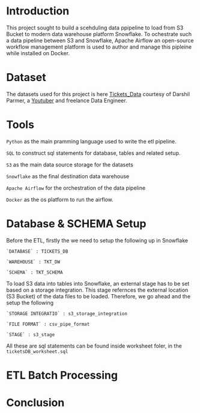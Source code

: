 # Introduction
This project sought to build a scehduling data ppipeline to load from S3 Bucket to modern data warehouse platform Snowflake.
To ochestrate such a data pipeline between S3 and Snowflake, Apache Airflow an open-source workflow management 
platform is used to author and manage this pipleine while installed on Docker.



# Dataset
The datasets used for this project is here [Tickets_Data](https://www.youtube.com/redirect?event=video_description&redir_token=QUFFLUhqbjBTU1lBTWl0VExvVHg1aUxzNUFZYVRrM2xHUXxBQ3Jtc0tsaExOMGVqYVlRR1FhTjdiQTVuU3o4NWI0RWpUQXBZNlRWYUJpTmh1SElqeGlhYmtPaUJ5UHNBX1dDYXFhSVRkVFRTRUdqcFNEM0xHQlp0anFFWW00bjJ3REtjSGZpRmdqeHhtNTNYMDZqU2p4RjVkSQ&q=https%3A%2F%2Fdocs.aws.amazon.com%2Fredshift%2Flatest%2Fgsg%2Fsamples%2Ftickitdb.zip&v=BopMJPEH6AE) courtesy of Darshil Parmer, a [Youtuber](https://www.youtube.com/@DarshilParmar) and freelance Data Engineer.


# Tools
`Python` as the main pramming language used to write the etl pipeline.

`SQL` to construct sql statements for database, tables and related setup.

`S3` as the main data source storage for the datasets

`Snowflake` as the final destination data warehouse

`Apache Airflow` for the orchestration of the data pipeline

`Docker` as the os platform to run the airflow.

# Database & SCHEMA Setup

Before the ETL, firstly the we need to setup the following up in Snowflake

    `DATABASE` : TICKETS_DB

    `WAREHOUSE` : TKT_DW

    `SCHEMA` : TKT_SCHEMA


To load S3 data into tables into Snowflake, an external stage has to be set based on a storage integration. This stage refernces the external location 
(S3 Bucket) of the data files to be loaded. Therefore, we go ahead and the setup the following


    `STORAGE INTEGRATIO` : s3_storage_integration

    `FILE FORMAT` : csv_pipe_format 

    `STAGE` : s3_stage 
    
All these are sql statements can be found inside worksheet foler, in the `ticketsDB_worksheet.sql`


# ETL Batch Processing




# Conclusion
